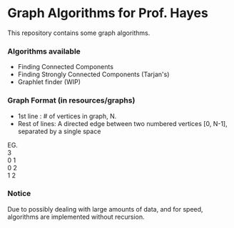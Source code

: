 # Graph Algorithms for Prof. Hayes #
This repository contains some graph algorithms.

### Algorithms available ###
- Finding Connected Components
- Finding Strongly Connected Components (Tarjan's)
- Graphlet finder (WIP)

### Graph Format (in resources/graphs) ###
- 1st line     : # of vertices in graph, N.
- Rest of lines: A directed edge between two numbered vertices [0, N-1], separated by a single space

EG. <br/>
3   <br/>
0 1 <br/>
0 2 <br/>
1 2 <br/>

### Notice ###
Due to possibly dealing with large amounts of data, and for speed, algorithms are implemented without recursion.